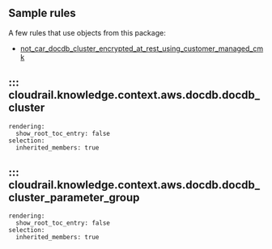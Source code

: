 ## Sample rules
A few rules that use objects from this package:

* [not_car_docdb_cluster_encrypted_at_rest_using_customer_managed_cmk](https://github.com/indeni/cloudrail-knowledge/blob/main/cloudrail/knowledge/rules/aws/non_context_aware/encryption_enforcement_rules/encrypt_at_rest/ensure_docdb_clusters_encrypted_customer_managed_cmk_rule.py)

## ::: cloudrail.knowledge.context.aws.docdb.docdb_cluster
    rendering:
      show_root_toc_entry: false
    selection:
      inherited_members: true

## ::: cloudrail.knowledge.context.aws.docdb.docdb_cluster_parameter_group
    rendering:
      show_root_toc_entry: false
    selection:
      inherited_members: true

